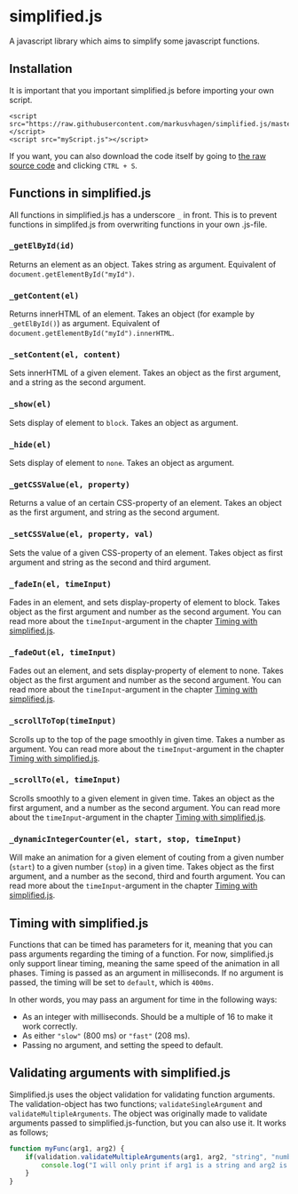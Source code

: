# simplified.js
A javascript library which aims to simplify some javascript functions.

## Installation
It is important that you important simplified.js before importing your own script.
```
<script src="https://raw.githubusercontent.com/markusvhagen/simplified.js/master/src/simplified.js"></script>
<script src="myScript.js"></script>
```
If you want, you can also download the code itself by going to [the raw source code](https://raw.githubusercontent.com/markusvhagen/simplified.js/master/src/simplified.js) and clicking `CTRL + S`.

## Functions in simplified.js
All functions in simplified.js has a underscore `_` in front. This is to prevent functions in simplifed.js from overwriting functions in your own .js-file.

### `_getElById(id)`
Returns an element as an object. Takes string as argument. Equivalent of `document.getElementById("myId")`.

### `_getContent(el)`
Returns innerHTML of an element. Takes an object (for example by `_getElById()`) as argument. Equivalent of `document.getElementById("myId").innerHTML`.

### `_setContent(el, content)`
Sets innerHTML of a given element. Takes an object as the first argument, and a string as the second argument.

### `_show(el)`
Sets display of element to `block`. Takes an object as argument.

### `_hide(el)`
Sets display of element to `none`. Takes an object as argument.

### `_getCSSValue(el, property)`
Returns a value of an certain CSS-property of an element. Takes an object as the first argument, and string as the second argument.

### `_setCSSValue(el, property, val)`
Sets the value of a given CSS-property of an element. Takes object as first argument and string as the second and third argument.

### `_fadeIn(el, timeInput)`
Fades in an element, and sets display-property of element to block. Takes object as the first argument and number as the second argument. You can read more about the `timeInput`-argument in the chapter [Timing with simplified.js](#timing-with-simplified.js).

### `_fadeOut(el, timeInput)`
Fades out an element, and sets display-property of element to none. Takes object as the first argument and number as the second argument. You can read more about the `timeInput`-argument in the chapter [Timing with simplified.js](#timing-with-simplified.js).

### `_scrollToTop(timeInput)`
Scrolls up to the top of the page smoothly in given time. Takes a number as argument. You can read more about the `timeInput`-argument in the chapter [Timing with simplified.js](#timing-with-simplified.js).

### `_scrollTo(el, timeInput)`
Scrolls smoothly to a given element in given time. Takes an object as the first argument, and a number as the second argument. You can read more about the `timeInput`-argument in the chapter [Timing with simplified.js](#timing-with-simplified.js).

### `_dynamicIntegerCounter(el, start, stop, timeInput)`
Will make an animation for a given element of couting from a given number (`start`) to a given number (`stop`) in a given time. Takes object as the first argument, and a number as the second, third and fourth argument. You can read more about the `timeInput`-argument in the chapter [Timing with simplified.js](#timing-with-simplified.js).

## Timing with simplified.js
Functions that can be timed has parameters for it, meaning that you can pass arguments regarding the timing of a function. For now, simplified.js only support linear timing, meaning the same speed of the animation in all phases. Timing is passed as an argument in milliseconds. If no argument is passed, the timing will be set to `default`, which is `400ms`.

In other words, you may pass an argument for time in the following ways:
* As an integer with milliseconds. Should be a multiple of 16 to make it work correctly.
* As either `"slow"` (800 ms) or  `"fast"` (208 ms).  
* Passing no argument, and setting the speed to default.

## Validating arguments with simplified.js
Simplified.js uses the object validation for validating function arguments. The validation-object has two functions; `validateSingleArgument` and `validateMultipleArguments`. The object was originally made to validate arguments passed to simplified.js-function, but you can also use it. It works as follows;

```javascript
function myFunc(arg1, arg2) {
    if(validation.validateMultipleArguments(arg1, arg2, "string", "number")) {
        console.log("I will only print if arg1 is a string and arg2 is a number");
    }
}
```
